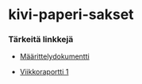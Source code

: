 # kivi-paperi-sakset

### Tärkeitä linkkejä

- [Määrittelydokumentti](https://github.com/labyrine/kivi-paperi-sakset/blob/main/docs/maarittelydokumentti.md)

- [Viikkoraportti 1](https://github.com/labyrine/kivi-paperi-sakset/blob/main/docs/viikkoraportti1.md)
